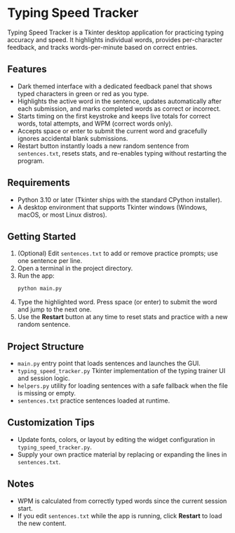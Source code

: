 ﻿# Typing Speed Tracker

Typing Speed Tracker is a Tkinter desktop application for practicing typing accuracy and speed. It highlights individual words, provides per-character feedback, and tracks words-per-minute based on correct entries.

## Features
- Dark themed interface with a dedicated feedback panel that shows typed characters in green or red as you type.
- Highlights the active word in the sentence, updates automatically after each submission, and marks completed words as correct or incorrect.
- Starts timing on the first keystroke and keeps live totals for correct words, total attempts, and WPM (correct words only).
- Accepts space or enter to submit the current word and gracefully ignores accidental blank submissions.
- Restart button instantly loads a new random sentence from `sentences.txt`, resets stats, and re-enables typing without restarting the program.

## Requirements
- Python 3.10 or later (Tkinter ships with the standard CPython installer).
- A desktop environment that supports Tkinter windows (Windows, macOS, or most Linux distros).

## Getting Started
1. (Optional) Edit `sentences.txt` to add or remove practice prompts; use one sentence per line.
2. Open a terminal in the project directory.
3. Run the app:
   ```bash
   python main.py
   ```
4. Type the highlighted word. Press space (or enter) to submit the word and jump to the next one.
5. Use the **Restart** button at any time to reset stats and practice with a new random sentence.

## Project Structure
- `main.py` entry point that loads sentences and launches the GUI.
- `typing_speed_tracker.py` Tkinter implementation of the typing trainer UI and session logic.
- `helpers.py` utility for loading sentences with a safe fallback when the file is missing or empty.
- `sentences.txt` practice sentences loaded at runtime.

## Customization Tips
- Update fonts, colors, or layout by editing the widget configuration in `typing_speed_tracker.py`.
- Supply your own practice material by replacing or expanding the lines in `sentences.txt`.

## Notes
- WPM is calculated from correctly typed words since the current session start.
- If you edit `sentences.txt` while the app is running, click **Restart** to load the new content.
